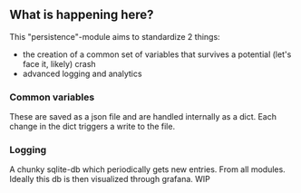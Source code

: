 ## What is happening here?

This "persistence"-module aims to standardize 2 things:
* the creation of a common set of variables that survives a potential (let's face it, likely) crash
* advanced logging and analytics

### Common variables
These are saved as a json file and are handled internally as a dict. Each change in the dict triggers a write to the file.


### Logging
A chunky sqlite-db which periodically gets new entries. From all modules. Ideally this db is then visualized through grafana. WIP